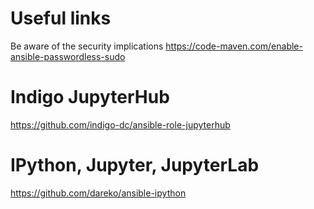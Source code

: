 # Useful links
Be aware of the security implications https://code-maven.com/enable-ansible-passwordless-sudo

# Indigo JupyterHub
https://github.com/indigo-dc/ansible-role-jupyterhub

# IPython, Jupyter, JupyterLab
https://github.com/dareko/ansible-ipython
